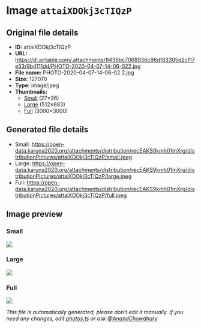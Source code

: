 # Image `attaiXDOkj3cTIQzP`

## Original file details

- **ID:** attaiXDOkj3cTIQzP
- **URL:** https://dl.airtable.com/.attachments/8436bc7068936c96df83305d2c117e53/9b4111dd/PHOTO-2020-04-07-14-06-022.jpg
- **File name:** PHOTO-2020-04-07-14-06-02 2.jpg
- **Size:** 127070
- **Type:** image/jpeg
- **Thumbnails:**
  - [Small](https://dl.airtable.com/.attachmentThumbnails/63e01019058dc367851fd7cbeffc769a/75f7443f) (27×36)
  - [Large](https://dl.airtable.com/.attachmentThumbnails/f36774aff654ac275ba675e74a2ecbca/8a9c1bd6) (512×683)
  - [Full](https://dl.airtable.com/.attachmentThumbnails/4aea23e1b8d03efcf60ad7b0ea270f1f/ea205ed2) (3000×3000)

## Generated file details

- Small: https://open-data.karuna2020.org/attachments/distribution/recEAKS9kmh01mXrg/distributionPictures/attaiXDOkj3cTIQzP/small.jpeg
- Large: https://open-data.karuna2020.org/attachments/distribution/recEAKS9kmh01mXrg/distributionPictures/attaiXDOkj3cTIQzP/large.jpeg
- Full: https://open-data.karuna2020.org/attachments/distribution/recEAKS9kmh01mXrg/distributionPictures/attaiXDOkj3cTIQzP/full.jpeg

## Image preview

### Small

![](https://open-data.karuna2020.org/attachments/distribution/recEAKS9kmh01mXrg/distributionPictures/attaiXDOkj3cTIQzP/small.jpeg)

### Large

![](https://open-data.karuna2020.org/attachments/distribution/recEAKS9kmh01mXrg/distributionPictures/attaiXDOkj3cTIQzP/large.jpeg)

### Full

![](https://open-data.karuna2020.org/attachments/distribution/recEAKS9kmh01mXrg/distributionPictures/attaiXDOkj3cTIQzP/full.jpeg)

_This file is automatically generated, please don't edit it manually. If you need any changes, edit [photos.ts](/photos.ts) or ask [@AnandChowdhary](https://github.com/AnandChowdhary)_
